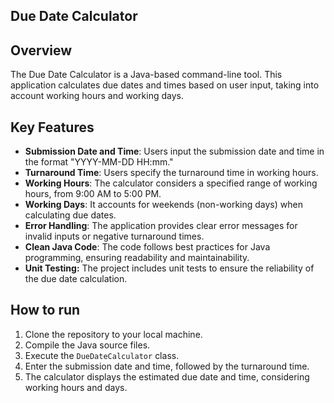 ## Due Date Calculator

## Overview
The Due Date Calculator is a Java-based command-line tool. This application calculates due dates and times based on user input, taking into account working hours and working days.

## Key Features
- **Submission Date and Time**: Users input the submission date and time in the format "YYYY-MM-DD HH:mm."
- **Turnaround Time**: Users specify the turnaround time in working hours.
- **Working Hours**: The calculator considers a specified range of working hours, from 9:00 AM to 5:00 PM.
- **Working Days**: It accounts for weekends (non-working days) when calculating due dates.
- **Error Handling**: The application provides clear error messages for invalid inputs or negative turnaround times.
- **Clean Java Code**: The code follows best practices for Java programming, ensuring readability and maintainability.
- **Unit Testing:** The project includes unit tests to ensure the reliability of the due date calculation.

## How to run
1. Clone the repository to your local machine.
2. Compile the Java source files.
3. Execute the `DueDateCalculator` class.
4. Enter the submission date and time, followed by the turnaround time.
5. The calculator displays the estimated due date and time, considering working hours and days.

